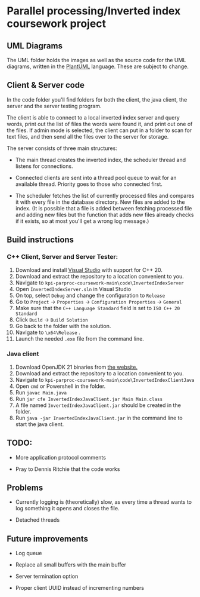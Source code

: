# Parallel processing/Inverted index coursework project

## UML Diagrams

The UML folder holds the images as well as the source code for the UML diagrams, written in the [PlantUML](https://plantuml.com/) language.
These are subject to change.

## Client & Server code

In the code folder you'll find folders for both the client, the java client, the server and the server testing program.

The client is able to connect to a local inverted index server and query words, print out the list of files the words were found it, and print out one of the files. If admin mode is selected, the client can put in a folder to scan for text files, and then send all the files over to the server for storage.

The server consists of three main structures:

 - The main thread creates the inverted index, the scheduler thread and listens for connections.

 - Connected clients are sent into a thread pool queue to wait for an available thread. Priority goes to those who connected first.

 - The scheduler fetches the list of currently processed files and compares it with every file in the database directory. New files are added to the index. (It is possible that a file is added between fetching processed file and adding new files but the function that adds new files already checks if it exists, so at most you'll get a wrong log message.)

## Build instructions

### C++ Client, Server and Server Tester:
1. Download and install [Visual Studio](https://visualstudio.microsoft.com/) with support for C++ 20.
2. Download and extract the repository to a location convenient to you.
3. Navigate to `kpi-parproc-coursework-main\code\InvertedIndexServer`
4. Open `InvertedIndexServer.sln` in Visual Studio
5. On top, select `Debug` and change the configuration to `Release`
6. Go to `Project` -> `Properties` -> `Configuration Properties` -> `General`
7. Make sure that the `C++ Language Standard` field is set to `ISO C++ 20 Standard`
8. Click `Build` -> `Build Solution`
9. Go back to the folder with the solution.
10. Navigate to `\x64\Release` .
11. Launch the needed `.exe` file from the command line.

### Java client
1. Download OpenJDK 21 binaries from [the website.](https://adoptium.net/)
2. Download and extract the repository to a location convenient to you.
3. Navigate to `kpi-parproc-coursework-main\code\InvertedIndexClientJava`
4. Open `cmd` or Powershell in the folder.
5. Run `javac Main.java`
6. Run `jar cfe InvertedIndexJavaClient.jar Main Main.class`
7. A file named `InvertedIndexJavaClient.jar` should be created in the folder.
8. Run `java -jar InvertedIndexJavaClient.jar` in the command line to start the java client.

## TODO:

 - More application protocol comments

 - Pray to Dennis Ritchie that the code works

## Problems

 - Currently logging is (theoretically) slow, as every time a thread wants to log something it opens and closes the file. 

 - Detached threads

## Future improvements

 - Log queue

 - Replace all small buffers with the main buffer

 - Server termination option

 - Proper client UUID instead of incrementing numbers